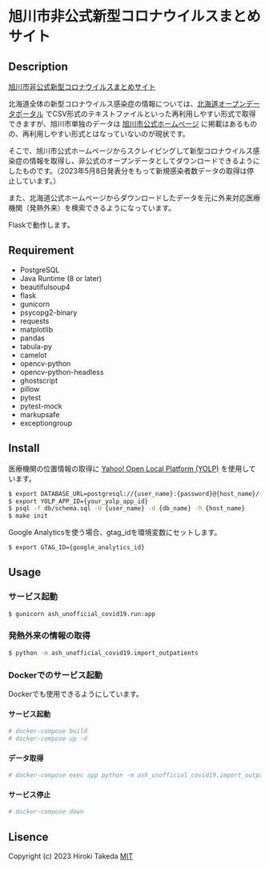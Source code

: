 # 旭川市非公式新型コロナウイルスまとめサイト

## Description

[旭川市非公式新型コロナウイルスまとめサイト](https://covid19.asahikawa-opendata.morori.jp/)

北海道全体の新型コロナウイルス感染症の情報については、[北海道オープンデータポータル](https://www.harp.lg.jp/opendata/) でCSV形式のテキストファイルといった再利用しやすい形式で取得できますが、旭川市単独のデータは [旭川市公式ホームページ](https://www.city.asahikawa.hokkaido.jp/kurashi/135/136/150/d068529.html) に掲載はあるものの、再利用しやすい形式とはなっていないのが現状です。

そこで、旭川市公式ホームページからスクレイピングして新型コロナウイルス感染症の情報を取得し、非公式のオープンデータとしてダウンロードできるようにしたものです。（2023年5月8日発表分をもって新規感染者数データの取得は停止しています。）

また、北海道公式ホームページからダウンロードしたデータを元に外来対応医療機関（発熱外来）を検索できるようになっています。

Flaskで動作します。

## Requirement

- PostgreSQL
- Java Runtime (8 or later)
- beautifulsoup4
- flask
- gunicorn
- psycopg2-binary
- requests
- matplotlib
- pandas
- tabula-py
- camelot
- opencv-python
- opencv-python-headless
- ghostscript
- pillow
- pytest
- pytest-mock
- markupsafe
- exceptiongroup

## Install

医療機関の位置情報の取得に [Yahoo! Open Local Platform (YOLP)](https://developer.yahoo.co.jp/webapi/map/) を使用しています。

```bash
$ export DATABASE_URL=postgresql://{user_name}:{password}@{host_name}/{db_name}
$ export YOLP_APP_ID={your_yolp_app_id}
$ psql -f db/schema.sql -U {user_name} -d {db_name} -h {host_name}
$ make init
```

Google Analyticsを使う場合、gtag_idを環境変数にセットします。

```bash
$ export GTAG_ID={google_analytics_id}
```

## Usage
### サービス起動

```bash
$ gunicorn ash_unofficial_covid19.run:app
```

### 発熱外来の情報の取得

```bash
$ python -m ash_unofficial_covid19.import_outpatients
```

### Dockerでのサービス起動

Dockerでも使用できるようにしています。

#### サービス起動

```bash
# docker-compose build
# docker-compose up -d
```

#### データ取得

```bash
# docker-compose exec app python -m ash_unofficial_covid19.import_outpatients
```

#### サービス停止

```bash
# docker-compose down
```

## Lisence

Copyright (c) 2023 Hiroki Takeda
[MIT](http://opensource.org/licenses/mit-license.php)
